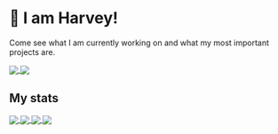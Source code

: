 # 👋 I am Harvey!

Come see what I am currently working on and what my most important projects are.

<a href="https://github.com/Gerald12344/.HarveyLanguage">
  <!-- Change the `github-readme-stats.anuraghazra1.vercel.app` to `github-readme-stats.vercel.app`  -->
  <img align="center" src="https://github-readme-stats-anuraghazra1.vercel.app/api/pin/?username=Gerald12344&repo=.Harvey&theme=dark" />
</a>
<a href="https://github.com/Gerald12344/GCSE_Machine_Learning_Neural_Network">
  <!-- Change the `github-readme-stats.anuraghazra1.vercel.app` to `github-readme-stats.vercel.app`  -->
  <img align="center" src="https://github-readme-stats-anuraghazra1.vercel.app/api/pin/?username=Gerald12344&repo=GCSE_Machine_Learning&theme=dark" />
</a>

## My stats
<a href="https://github.com/Gerald12344">
  <!-- Change the `github-readme-stats.anuraghazra1.vercel.app` to `github-readme-stats.vercel.app`  -->
  <img align="center" src="https://streak-stats.demolab.com?user=Gerald12344&theme=dark" />
</a>  

<a href="https://github.com/Gerald12344">
  <img align="center" src="https://github-readme-stats.vercel.app/api?username=Gerald12344&show_icons=true&theme=dark&count_private=true"></img>
  <a href="https://github.com/Gerald12344/" />
</a>


<a href="https://github.com/Gerald12344">
  <!-- Change the `github-readme-stats.anuraghazra1.vercel.app` to `github-readme-stats.vercel.app`  -->
  <img align="center" src="https://github-readme-stats.vercel.app/api/wakatime?username=Gerald12344&theme=dark&layout=compact" />
</a>    
<a href="https://github.com/Gerald12344" style="width:100%;height:100%">
  <!-- Change the `github-readme-stats.anuraghazra1.vercel.app` to `github-readme-stats.vercel.app`  -->
  <img align="center" src="https://github-readme-stats.vercel.app/api/top-langs/?username=Gerald12344&hide=python&langs_count=12a&theme=dark&layout=compact" />
</a>
